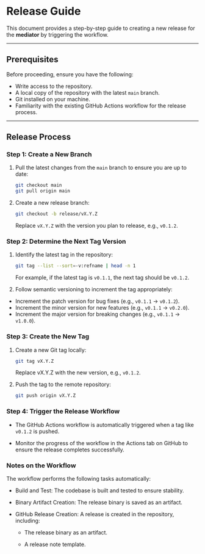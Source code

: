# Release Guide

This document provides a step-by-step guide to creating a new release for the **mediator** by triggering the workflow.

---

## Prerequisites

Before proceeding, ensure you have the following:

- Write access to the repository.
- A local copy of the repository with the latest `main` branch.
- Git installed on your machine.
- Familiarity with the existing GitHub Actions workflow for the release process.

---

## Release Process

### Step 1: Create a New Branch

1. Pull the latest changes from the `main` branch to ensure you are up to date:
   ```bash
   git checkout main
   git pull origin main
   ```

2. Create a new release branch:
    ```bash
    git checkout -b release/vX.Y.Z
    ```
     Replace `vX.Y.Z` with the version you plan to release, e.g., `v0.1.2`.  

### Step 2: Determine the Next Tag Version

1. Identify the latest tag in the repository:
     ```bash
     git tag --list --sort=-v:refname | head -n 1
     ```
     For example, if the latest tag is `v0.1.1`, the next tag should be `v0.1.2`.

2. Follow semantic versioning to increment the tag appropriately:

* Increment the patch version for bug fixes (e.g., `v0.1.1` → `v0.1.2`).
* Increment the minor version for new features (e.g., `v0.1.1` → `v0.2.0`).
* Increment the major version for breaking changes (e.g., `v0.1.1` → `v1.0.0`).

### Step 3: Create the New Tag

1. Create a new Git tag locally:
     ```bash
     git tag vX.Y.Z
     ```
     Replace vX.Y.Z with the new version, e.g., `v0.1.2`.

2. Push the tag to the remote repository:
     ```bash
     git push origin vX.Y.Z
    ```

### Step 4: Trigger the Release Workflow

* The GitHub Actions workflow is automatically triggered when a tag like `v0.1.2` is pushed.

* Monitor the progress of the workflow in the Actions tab on GitHub to ensure the release completes successfully.


### Notes on the Workflow

The workflow performs the following tasks automatically:

* Build and Test: The codebase is built and tested to ensure stability.

* Binary Artifact Creation: The release binary is saved as an artifact.

* GitHub Release Creation: A release is created in the repository, including:

    * The release binary as an artifact.

    * A release note template.
